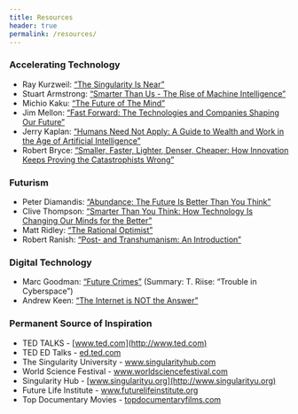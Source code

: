 ```yaml
---
title: Resources
header: true
permalink: /resources/
---
```


### Accelerating Technology

* Ray Kurzweil: [“The Singularity Is Near”](https://www.amazon.com/Singularity-Near-Humans-Transcend-Biology/dp/0143037889/) 
* Stuart Armstrong: [“Smarter Than Us - The Rise of Machine Intelligence”](https://www.amazon.com/Smarter-Than-Us-Machine-Intelligence/dp/1939311098/)
* Michio Kaku: [“The Future of The Mind”](https://www.amazon.com/Future-Mind-Scientific-Understand-Enhance/dp/0307473341/) 
* Jim Mellon: [“Fast Forward: The Technologies and Companies Shaping Our Future”](https://www.amazon.com/Fast-Forward-Technologies-Companies-Shaping/dp/0993047807/)
* Jerry Kaplan: [“Humans Need Not Apply: A Guide to Wealth and Work in the Age of Artificial Intelligence”](https://www.amazon.com/Humans-Need-Not-Apply-Intelligence/dp/0300213557/)
* Robert Bryce: [“Smaller, Faster, Lighter, Denser, Cheaper: How Innovation Keeps Proving the Catastrophists Wrong”](https://www.amazon.com/Smaller-Faster-Lighter-Denser-Cheaper/dp/1610392051/)


### Futurism

* Peter Diamandis: [“Abundance: The Future Is Better Than You Think”](https://www.amazon.com/Abundance-Future-Better-Than-Think/dp/145161683X/)
* Clive Thompson: [“Smarter Than You Think: How Technology Is Changing Our Minds for the Better”](https://www.amazon.com/Smarter-Than-You-Think-Technology/dp/0143125826/)
* Matt Ridley: [“The Rational Optimist”](https://www.amazon.com/Rational-Optimist-Prosperity-Evolves-P-s/dp/0061452068/)
* Robert Ranish: [“Post- and Transhumanism: An Introduction”](https://www.amazon.com/Post-Transhumanism-Introduction-Posthumanism-Posthumanismus/dp/3631606621/)

### Digital Technology

* Marc Goodman: [“Future Crimes”](https://www.amazon.com/Future-Crimes-Digital-Underground-Connected/dp/0804171459/) (Summary: T. Riise: “Trouble in Cyberspace”)
* Andrew Keen: 	[“The Internet is NOT the Answer”](https://www.amazon.com/Internet-Not-Answer-Andrew-Keen/dp/0802124615/)


### Permanent Source of Inspiration

* TED TALKS - [www.ted.com](http://www.ted.com) 
* TED ED Talks - [ed.ted.com](http://ed.ted.com) 
* The Singularity University - [www.singularityhub.com ](http://www.singularityhub.com )
* World Science Festival - [www.worldsciencefestival.com ](http://www.worldsciencefestival.com )
* Singularity Hub - [www.singularityu.org](http://www.singularityu.org) 
* Future Life Institute - [www.futurelifeinstitute.org ](http://www.futurelifeinstitute.org )
* Top Documentary Movies - [topdocumentaryfilms.com](https://topdocumentaryfilms.com)
